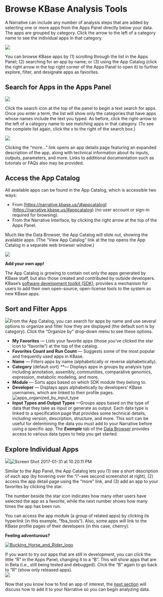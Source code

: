 # Browse KBase Analysis Tools

A Narrative can include any number of analysis steps that are added by selecting one or more apps from the Apps Panel directly below your data. The apps are grouped by category. Click the arrow to the left of a category name to see the individual apps in that category.

![](../../.gitbook/assets/app-panel-open.png)

You can browse KBase apps by \(1\) scrolling through the list in the Apps Panel; \(2\) searching for an app by name; or \(3\) using the App Catalog \(click the right arrow in the top right corner of the Apps Panel to open it\) to further explore, filter, and designate apps as favorites.

## **Search for Apps in the Apps Panel**

![](../../.gitbook/assets/screen-shot-2017-11-28-at-3.03.38-pm.png)

Click the search icon at the top of the panel to begin a text search for apps. Once you enter a term, the list will show only the categories that have apps whose names include the text you typed. As before, click the right-arrow to the left of a category name to see matching apps in that category. \(To see the complete list again, click the x to the right of the search box.\)

![](../../.gitbook/assets/screen-shot-2017-11-28-at-3.05.09-pm.png)

Clicking the “more…” link opens an app details page featuring an expanded description of the app, along with technical information about its inputs, outputs, parameters, and more. Links to additional documentation such as tutorials or FAQs also may be provided.

## **Access the App Catalog**

All available apps can be found in the App Catalog, which is accessible two ways:

* From [https://narrative.kbase.us/\#appcatalog](https://narrative.kbase.us/#appcatalog) \(no user account or sign-in required for browsing\).
* From the Narrative Interface, by clicking the right arrow at the top of the Apps Panel.

Much like the Data Browser, the App Catalog will slide out, showing the available apps. \(The “View App Catalog” link at the top opens the App Catalog in a separate web browser window.\)

![](../../.gitbook/assets/screen-shot-2017-01-31-at-10.08.43-pm.png)

**Add your own app!**

The App Catalog is growing to contain not only the apps generated by KBase staff, but also those created and contributed by outside developers. KBase’s [software development toolkit \(SDK\)](../../developing-apps-1/develop.md), provides a mechanism for users to add their own open-source, open-license tools to the system as new KBase apps.

## **Sort and Filter Apps**

[![](../../.gitbook/assets/screen-shot-2017-01-31-at-10.11.24-pm.png)](https://kbase.us/wp-content/uploads/2014/12/Screen-Shot-2017-01-31-at-10.11.24-PM.png)From the App Catalog, you can search for apps by name and use several options to organize and filter how they are displayed \(the default sort is by category\). Click the “Organize by” drop-down menu to see these options.

* **My Favorites** — Lists your favorite apps \(those you’ve clicked the star icon to “favorite”\) at the top of the catalog.
* **Favorites Count and Run Count** — Suggests some of the most popular and frequently used apps in KBase.
* **Name** — Filters apps by name \(alphabetically or reverse alphabetically\).
* **Category** \(default sort\) _\*\*_— Displays apps in groups by analysis type including annotation, assembly, communities, comparative genomics, expression, metabolic modeling, and more.
* **Module** — Sorts apps based on which SDK module they belong to.
* **Developer** — Displays apps alphabetically by developers’ KBase usernames, which are linked to their profile pages. ![apps\_organized\_by\_input\_type](../../.gitbook/assets/apps_organized_by_input_type-300x230.png)
* **Input Types and Output Types** —Groups apps based on the type of data that they take as input or generate as output. Each data type is linked to a specification page that provides some technical details, including version, description, structure, and more. This sort can be useful for determining the data you must add to your Narrative before using a specific app. The _**Example**_ tab of the [Data Browser](add-data-to-your-narrative.md) provides access to various data types to help you get started.

## **Explore Individual Apps**

![](../../.gitbook/assets/screen-shot-2017-01-31-at-10.20.03-pm.png)![Screen Shot 2017-01-31 at 10.20.11 PM](../../.gitbook/assets/screen-shot-2017-01-31-at-10.20.11-pm.png)

Similar to the App Panel, the App Catalog lets you \(1\) see a short description of each app \(by hovering over the “i”–see second screenshot at right\), \(2\) access the app detail page using the “more” link, and \(3\) add an app to your favorites by clicking the star.

The number beside the star icon indicates how many other users have selected the app as a favorite, while the next number shows how many times the app has been run.

You can access the app module \(a group of related apps\) by clicking its hyperlink \(in this example, “fba\_tools”\). Also, some apps will link to the KBase profile pages of their developers \(in this case, chenry\).

**Feeling adventurous?**

[![Bucking\_Horse\_and\_Rider\_logo](../../.gitbook/assets/bucking_horse_and_rider_logo.png)](https://kbase.us/wp-content/uploads/2014/12/Bucking_Horse_and_Rider_logo.png)

If you want to try out apps that are still in development, you can click the little “R” in the Apps Panel, changing it to a “B”. This will show apps that are in Beta \(i.e., still being tested and debugged\). Click the “B” again to go back to “R” \(show only released apps\).  
![](../../.gitbook/assets/screen-shot-2017-10-19-at-11.43.02-am.png)

Now that you know how to find an app of interest, the [next section](analyze-data-using-kbase-apps.md) will discuss how to add it to your Narrative so you can begin analyzing data.

